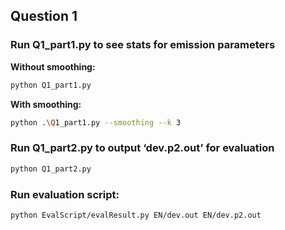 ## Question 1

### Run Q1_part1.py to see stats for emission parameters

**Without smoothing:**

```bash
python Q1_part1.py
```

**With smoothing:**

```bash
python .\Q1_part1.py --smoothing --k 3
```

### Run Q1_part2.py to output ‘dev.p2.out’ for evaluation

```bash
python Q1_part2.py
```

### Run evaluation script:
```bash
python EvalScript/evalResult.py EN/dev.out EN/dev.p2.out
```

